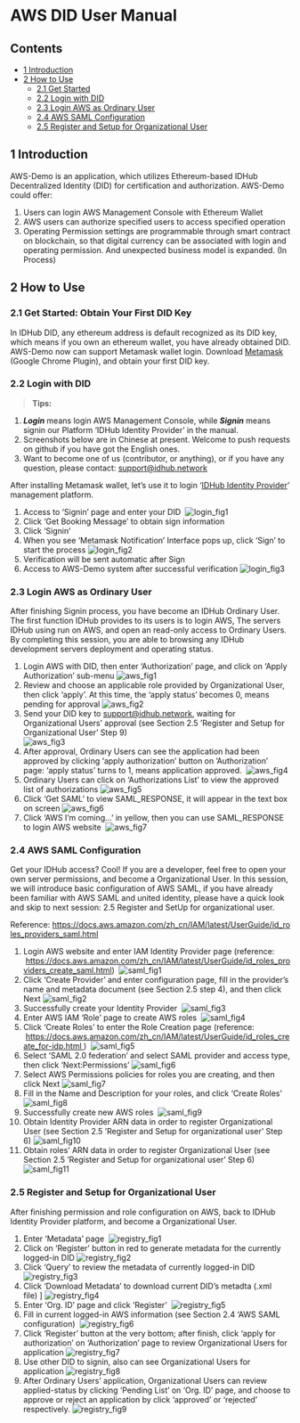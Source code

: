 # AWS DID User Manual

## Contents
- [1 Introduction](#1-Introduction)  
- [2 How to Use](#2-How-to-Use)
  - [2.1 Get Started](#21-get-started-obtain-your-first-did-key)
  - [2.2 Login with DID](#22-login-with-did)
  - [2.3 Login AWS as Ordinary User](#23-login-aws-as-ordinary-user)
  - [2.4 AWS SAML Configuration](#24-aws-saml-configuration)
  - [2.5 Register and Setup for Organizational User](#25-register-and-setup-for-organizational-user)

## 1 Introduction

AWS-Demo is an application, which utilizes Ethereum-based IDHub Decentralized Identity (DID) for certification and authorization. AWS-Demo could offer:
1.	Users can login AWS Management Console with Ethereum Wallet
2.	AWS users can authorize specified users to access specified operation
3.	Operating Permission settings are programmable through smart contract on blockchain, so that digital currency can be associated with login and operating permission. And unexpected business model is expanded. (In Process)

## 2 How to Use
### 2.1 Get Started: Obtain Your First DID Key
In IDHub DID, any ethereum address is default recognized as its DID key, which means if you own an ethereum wallet, you have already obtained DID. AWS-Demo now can support Metamask wallet login. Download [Metamask](https://metamask.io) (Google Chrome Plugin), and obtain your first DID key.

### 2.2 Login with DID
> **Tips:**
1. ***Login*** means login AWS Management Console, while ***Signin*** means signin our Platform ‘IDHub Identity Provider’ in the manual.
2. Screenshots below are in Chinese at present. Welcome to push requests on github if you have got the English ones.
3. Want to become one of us (contributor, or anything), or if you have any question, please contact: support@idhub.network

After installing Metamask wallet, let’s use it to login ‘[IDHub Identity Provider](http://aws-demo.idhub.network)’ management platform.
1.	Access to ‘Signin’ page and enter your DID 
 ![login_fig1](images/login_fig1.jpg)
2.	Click ‘Get Booking Message’ to obtain sign information
3.	Click ‘Signin’
4.	When you see ‘Metamask Notification’ Interface pops up, click ‘Sign’ to start the process
 ![login_fig2](images/login_fig2.jpg)
5.	Verification will be sent automatic after Sign
6.	Access to AWS-Demo system after successful verification
 ![login_fig3](images/login_fig3.jpg)

### 2.3 Login AWS as Ordinary User
After finishing Signin process, you have become an IDHub Ordinary User. The first function IDHub provides to its users is to login AWS, The servers IDHub using run on AWS, and open an read-only access to Ordinary Users. By completing this session, you are able to browsing any IDHub development servers deployment and operating status.

1.	Login AWS with DID, then enter ‘Authorization’ page, and click on ‘Apply Authorization’ sub-menu
 ![aws_fig1](images/registry_fig8_and_aws_fig1.jpg)
2.	Review and choose an applicable role provided by Organizational User, then click ‘apply’. At this time, the ‘apply status’ becomes 0, means pending for approval
 ![aws_fig2](images/aws_fig2.jpg) 
3.	Send your DID key to support@idhub.network, waiting for Organizational Users’ approval (see Section 2.5 ’Register and Setup for Organizational User’ Step 9)  
 ![aws_fig3](images/registry_fig9_and_aws_fig3.jpg)
4.	After approval, Ordinary Users can see the application had been approved by clicking ‘apply authorization’ button on ’Authorization’ page: ‘apply status’ turns to 1, means application approved. 
 ![aws_fig4](images/aws_fig4.jpg)
5.	Ordinary Users can click on ‘Authorizations List’ to view the approved list of authorizations
 ![aws_fig5](images/aws_fig5.jpg)
6.	Click ‘Get SAML’ to view SAML_RESPONSE, it will appear in the text box on screen
 ![aws_fig6](images/aws_fig6.jpg)
7.	Click ‘AWS I’m coming…’ in yellow, then you can use SAML_RESPONSE to login AWS website 
 ![aws_fig7](images/aws_fig7.jpg)

### 2.4 AWS SAML Configuration
Get your IDHub access? Cool! If you are a developer, feel free to open your own server permissions, and become a Organizational User. In this session, we will introduce basic configuration of AWS SAML, if you have already been familiar with AWS SAML and united identity, please have a quick look and skip to next session: 2.5 Register and SetUp for organizational user.

Reference: https://docs.aws.amazon.com/zh_cn/IAM/latest/UserGuide/id_roles_providers_saml.html
1.	Login AWS website and enter IAM Identity Provider page
(reference:  https://docs.aws.amazon.com/zh_cn/IAM/latest/UserGuide/id_roles_providers_create_saml.html) 
 ![saml_fig1](images/saml_fig1.jpg)
2.	Click ‘Create Provider’ and enter configuration page, fill in the provider’s name and metadata document (see Section 2.5 step 4), and then click Next
 ![saml_fig2](images/saml_fig2.jpg)
3.	Successfully create your Identity Provider 
 ![saml_fig3](images/saml_fig3.jpg)
4.	Enter AWS IAM ‘Role’ page to create AWS roles 
 ![saml_fig4](images/saml_fig4.jpg)
5.	Click ‘Create Roles’ to enter the Role Creation page (reference:  https://docs.aws.amazon.com/zh_cn/IAM/latest/UserGuide/id_roles_create_for-idp.html ) 
 ![saml_fig5](images/saml_fig5.jpg)
6.	Select ‘SAML 2.0 federation’ and select SAML provider and access type, then click ‘Next:Permissions’
 ![saml_fig6](images/saml_fig6.jpg)
7.	Select AWS Permissions policies for roles you are creating, and then click Next
 ![saml_fig7](images/saml_fig7.jpg)
8.	Fill in the Name and Description for your roles, and click ‘Create Roles’
 ![saml_fig8](images/saml_fig8.jpg)
9.	Successfully create new AWS roles 
 ![saml_fig9](images/saml_fig9.jpg)
10.	Obtain Identity Provider ARN data in order to register Organizational User (see Section 2.5 ’Register and Setup for organizational user’ Step 6)
 ![saml_fig10](images/saml_fig10.jpg)
11.	Obtain roles’ ARN data in order to register Organizational User (see Section 2.5 ’Register and Setup for organizational user’ Step 6)  
 ![saml_fig11](images/saml_fig11.jpg)  

### 2.5 Register and Setup for Organizational User
After finishing permission and role configuration on AWS, back to IDHub Identity Provider platform, and become a Organizational User.
1.	Enter ‘Metadata’ page 
 ![registry_fig1](images/registry_fig1.jpg)
2.	Click on ‘Register’ button in red to generate metadata for the currently logged-in DID
 ![registry_fig2](images/registry_fig2.jpg)
3.	Click ‘Query’ to review the metadata of currently logged-in DID 
 ![registry_fig3](images/registry_fig3.jpg)
4.	Click ‘Download Metadata’ to download current DID’s metadta (.xml file) ]
 ![registry_fig4](images/registry_fig4.jpg)
5.	Enter ‘Org. ID’ page and click ‘Register’ 
 ![registry_fig5](images/registry_fig5.jpg)
6.	Fill in current logged-in AWS information (see Section 2.4 ‘AWS SAML configuration) 
 ![registry_fig6](images/registry_fig6.jpg)
7.	Click ‘Register’ button at the very bottom; after finish, click ‘apply for authorization’ on ‘Authorization’ page to review Organizational Users for application
 ![registry_fig7](images/registry_fig7.jpg)
8.	Use other DID to signin, also can see Organizational Users for application
 ![registry_fig8](images/registry_fig8_and_aws_fig1.jpg)
9.	After Ordinary Users’ application, Organizational Users can review applied-status by clicking ‘Pending List’ on ‘Org. ID’ page, and choose to approve or reject an application by click ‘approved’ or ‘rejected’ respectively.
 ![registry_fig9](images/registry_fig9_and_aws_fig3.jpg)
